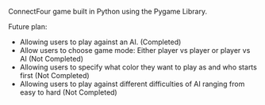 ConnectFour game built in Python using the Pygame Library.

Future plan: 
- Allowing users to play against an AI. (Completed)
- Allow users to choose game mode: Either player vs player or player vs AI (Not Completed)
- Allowing users to specify what color they want to play as and who starts first (Not Completed)
- Allowing users to play against different difficulties of AI ranging from easy to hard (Not Completed)